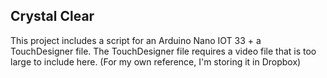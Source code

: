 ## Crystal Clear
This project includes a script for an Arduino Nano IOT 33 + a TouchDesigner file. The TouchDesigner file requires a video file that is too large to include here. (For my own reference, I'm storing it in Dropbox)
